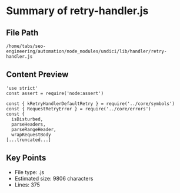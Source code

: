 # Summary of retry-handler.js
  
## File Path
`/home/tabs/seo-engineering/automation/node_modules/undici/lib/handler/retry-handler.js`

## Content Preview
```
'use strict'
const assert = require('node:assert')

const { kRetryHandlerDefaultRetry } = require('../core/symbols')
const { RequestRetryError } = require('../core/errors')
const {
  isDisturbed,
  parseHeaders,
  parseRangeHeader,
  wrapRequestBody
[...truncated...]
```

## Key Points
- File type: .js
- Estimated size: 9806 characters
- Lines: 375
